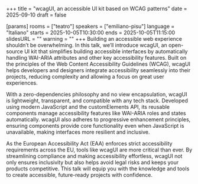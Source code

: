 +++
title = "wcagUI, an accessible UI kit based on WCAG patterns"
date = 2025-09-10
draft = false

[params]
rooms = ["teatro"]
speakers = ["emiliano-pisu"]
language = "Italiano"
starts = 2025-10-05T10:30:00
ends = 2025-10-05T11:15:00
slidesURL = ""
warning = ""
+++
Building an accessible web experience shouldn’t be overwhelming. In this talk, we’ll introduce wcagUI, an open-source UI kit that simplifies building accessible interfaces by automatically handling WAI-ARIA attributes and other key accessibility features. Built on the principles of the Web Content Accessibility Guidelines (WCAG), wcagUI helps developers and designers integrate accessibility seamlessly into their projects, reducing complexity and allowing a focus on great user experiences.

With a zero-dependencies philosophy and no view encapsulation, wcagUI is lightweight, transparent, and compatible with any tech stack. Developed using modern JavaScript and the customElements API, its reusable components manage accessibility features like WAI-ARIA roles and states automatically. wcagUI also adheres to progressive enhancement principles, ensuring components provide core functionality even when JavaScript is unavailable, making interfaces more resilient and inclusive.

As the European Accessibility Act (EAA) enforces strict accessibility requirements across the EU, tools like wcagUI are more critical than ever. By streamlining compliance and making accessibility effortless, wcagUI not only ensures inclusivity but also helps avoid legal risks and keeps your products competitive. This talk will equip you with the knowledge and tools to create accessible, future-ready projects with confidence.
